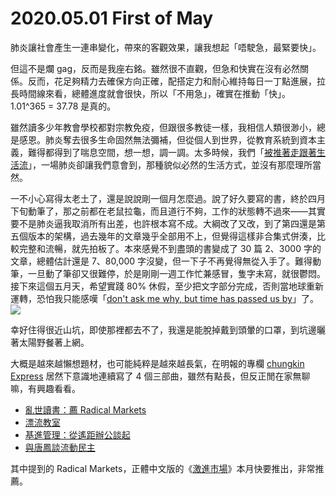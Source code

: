 # 2020.05.01 First of May

肺炎讓社會產生一連串變化，帶來的客觀效果，讓我想起「唔駛急，最緊要快」。‌

但這不是爛 gag，反而是我座右銘。雖然很不直觀，但急和快實在沒有必然關係。反而，花足夠精力去確保方向正確，配搭定力和耐心維持每日一丁點進展，拉長時間線來看，總體進度就會很快，所以「不用急」，確實在推動「快」。1.01^365 = 37.78 是真的。

雖然讀多少年教會學校都對宗教免疫，但跟很多教徒一樣，我相信人類很渺小，總是感恩。肺炎奪去很多生命固然無法彌補，但從個人到世界，從教育系統到資本主義，難得都得到了喘息空間，想一想，調一調。太多時候，我們「[被推著走跟著生活流](https://www.youtube.com/watch?v=xwQ0TdywqpA)」，一場肺炎卻讓我們意會到，那種貌似必然的生活方式，並沒有那麼理所當然。

一不小心寫得太老土了，還是說說剛一個月怎麼過。說了好久要寫的書，終於四月下旬動筆了，那之前都在老鼠拉龜，而且道行不夠，工作的狀態轉不過來——其實要不是肺炎逼我取消所有出差，也許根本寫不成。大綱改了又改，到了第四還是第五個版本的架構，過去幾年的文章幾乎全部用不上，但覺得這樣非合集式併湊，比較完整和流暢，就先拍板了。本來感覺不到盡頭的書變成了 30 篇 2、3000 字的文章，總體估計還是 7、80,000 字沒變，但一下子不再覺得無從入手了。難得動筆，一旦動了筆卻又很難停，於是剛剛一週工作忙兼感冒，隻字未寫，就很鬱悶。接下來這個五月天，希望實踐 80% 休假，至少把文字部分完成，否則當地球重新運轉，恐怕我只能感嘆「[don't ask me why, but time has passed us by](https://www.youtube.com/watch?v=yGxDx8ftX1I)」了。[![](https://cdn.substack.com/image/fetch/w_1456,c_limit,f_auto,q_auto:good/https%3A%2F%2Fbucketeer-e05bbc84-baa3-437e-9518-adb32be77984.s3.amazonaws.com%2Fpublic%2Fimages%2Fdba52336-8567-45ef-af0b-2a24c292fe00_3938x2215.jpeg)](https://cdn.substack.com/image/fetch/c_limit,f_auto,q_auto:good/https%3A%2F%2Fbucketeer-e05bbc84-baa3-437e-9518-adb32be77984.s3.amazonaws.com%2Fpublic%2Fimages%2Fdba52336-8567-45ef-af0b-2a24c292fe00_3938x2215.jpeg)

‌幸好住得很近山坑，即使那裡都去不了，我還是能脫掉戴到頭暈的口罩，到坑邊曬著太陽野餐著上網。

‌大概是越來越懶想題材，也可能純粹是越來越長氣，在明報的專欄 [chungkin Express](http://ckxpress.com/) 居然下意識地連續寫了 4 個三部曲，雖然有點長，但反正閒在家無聊嘛，有興趣看看。

* [亂世讀書：薦 Radical Markets](https://ckxpress.com/radicalmarkets/)
* [漂流教室](https://ckxpress.com/the-drifting-classroom/)
* [基進管理：從遙距辦公談起](https://ckxpress.com/radical-management-1/)
* [與唐鳳談流動民主](https://ckxpress.com/liquid-democracy-with-audrey-tang/)

其中提到的 Radical Markets，正體中文版的《[激進市場](https://www.books.com.tw/products/0010855533)》本月快要推出，非常推薦。


